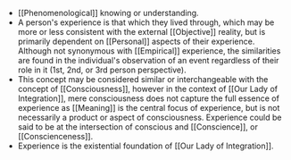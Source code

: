 - [[Phenomenological]] knowing or understanding.
- A person's experience is that which they lived through, which may be more or less consistent with the external [[Objective]] reality, but is primarily dependent on [[Personal]] aspects of their experience. Although not synonymous with [[Empirical]] experience, the similarities are found in the individual's observation of an event regardless of their role in it (1st, 2nd, or 3rd person perspective).
- This concept may be considered similar or interchangeable with the concept of [[Consciousness]], however in the context of [[Our Lady of Integration]], mere consciousness does not capture the full essence of experience as [[Meaning]] is the central focus of experience, but is not necessarily a product or aspect of consciousness. Experience could be said to be at the intersection of conscious and [[Conscience]], or [[Conscienceness]].
- Experience is the existential foundation of [[Our Lady of Integration]].